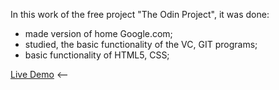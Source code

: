 In this work of the free project "The Odin Project", it was done:
- made version of home Google.com;
- studied, the basic functionality of the VC, GIT programs;
- basic functionality of HTML5, CSS; 

<a href="https://alexei-t1.github.io/google-homepage//" rel="nofollow">Live Demo</a>  <--
